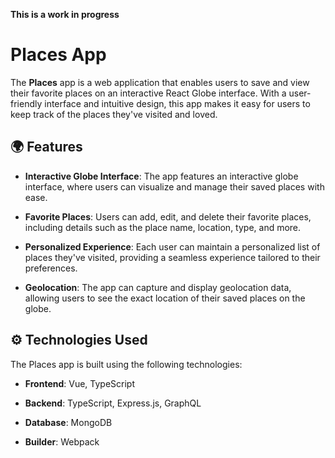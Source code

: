 **This is a work in progress**

# Places App

The **Places** app is a web application that enables users to save and view their favorite places on an interactive React Globe interface. With a user-friendly interface and intuitive design, this app makes it easy for users to keep track of the places they've visited and loved.

## 🌍 Features

- **Interactive Globe Interface**: The app features an interactive globe interface, where users can visualize and manage their saved places with ease.

- **Favorite Places**: Users can add, edit, and delete their favorite places, including details such as the place name, location, type, and more.

- **Personalized Experience**: Each user can maintain a personalized list of places they've visited, providing a seamless experience tailored to their preferences.

- **Geolocation**: The app can capture and display geolocation data, allowing users to see the exact location of their saved places on the globe.

## ⚙️ Technologies Used

The Places app is built using the following technologies:

- **Frontend**: Vue, TypeScript

- **Backend**: TypeScript, Express.js, GraphQL

- **Database**: MongoDB

- **Builder**: Webpack


